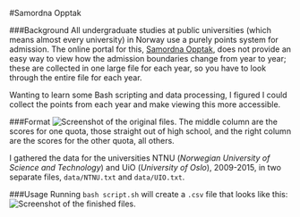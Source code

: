 #Samordna Opptak

###Background
All undergraduate studies at public universities (which means almost every university) in Norway use a purely points system for admission. The online portal for this, [Samordna Opptak](http://www.samordnaopptak.no/), does not provide an easy way to view how the admission boundaries change from year to year; these are collected in one large file for each year, so you have to look through the entire file for each year.

Wanting to learn some Bash scripting and data processing, I figured I could collect the points from each year and make viewing this more accessible.

###Format
![Screenshot of the original files.](http://i.imgur.com/vW0aXQP.png)
The middle column are the scores for one quota, those straight out of high school, and  the right column are the scores for the other quota, all others.

I gathered the data for the universities NTNU  (_Norwegian University of Science and Technology_) and UiO (_University of Oslo_), 2009-2015, in two separate files, `data/NTNU.txt` and `data/UIO.txt`.

###Usage
Running `bash script.sh` will create a `.csv` file that looks like this:
![Screenshot of the finished files.](http://i.imgur.com/WGIyzH3.png)
